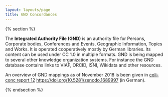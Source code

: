 ```yaml
---
layout: layouts/page
title: GND Concordances
---
```


{% section %}

The **Integrated Authority File (GND)** is an authority file for Persons, Corporate bodies, Conferences and Events, Geographic Information, Topics and Works. It is operated cooperatively mostly by German libraries. Its content can be used under CC 1.0 in multiple formats. GND is being mapped to several other knowledge organization systems. For instance the GND database contains links to VIAF, ORCID, ISNI, Wikidata and other resources.

An overview of GND mappings as of November 2018 is been given in [coli-conc report 12](../../publications/tr12.html) <https://doi.org/10.5281/zenodo.1689997> (in German).

{% endsection %}
